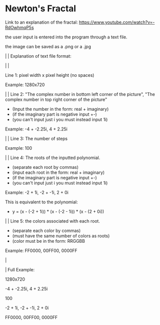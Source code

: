 # Newton's Fractal

Link to an explanation of the fractal:
https://www.youtube.com/watch?v=-RdOwhmqP5s

the user input is entered into the program through a text file.

the image can be saved as a .png or a .jpg

|
|
Explanation of text file format:

|
|

Line 1: pixel width x pixel height (no spaces)  

Example: 1280x720

|
|
Line 2: "The complex number in bottom left corner of the picture", 
"The complex number in top right corner of the picture"

* (Input the number in the form: real + imaginary)
* (if the imaginary part is negative input +-)
* (you can't input just i you must instead input 1i)

Example: -4 + -2.25i, 4 + 2.25i

|
|
Line 3: The number of steps

Example: 100

|
|
Line 4: The roots of the inputted polynomial.
* (separate each root by commas) 
* (input each root in the form: real + imaginary)
* (if the imaginary part is negative input +-)
* (you can't input just i you must instead input 1i)

Example: -2 + 1i, -2 + -1i, 2 + 0i

This is equivalent to the polynomial:
* y = (x - (-2 + 1i)) * (x - (-2 - 1i)) * (x - (2 + 0i))

|
|
Line 5: the colors associated with each root.
* (separate each color by commas)
* (must have the same number of colors as roots)
* (color must be in the form: RRGGBB

Example: FF0000, 00FF00, 0000FF

|

|
Full Example:

1280x720

-4 + -2.25i, 4 + 2.25i

100

-2 + 1i, -2 + -1i, 2 + 0i

FF0000, 00FF00, 0000FF
